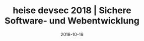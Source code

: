 ﻿---
title: heise devsec 2018 | Sichere Software- und Webentwicklung
date: 2018-10-16
location: Kurfürsten-Anlage 60, 69115 Heidelberg
link: https://www.heise-devsec.de/
type: conference
---
